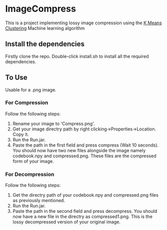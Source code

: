 # ImageCompress

This is a project implementing lossy image compression using the [K Means Clustering](https://en.wikipedia.org/wiki/K-means_clustering) Machine learning algorithm

## Install the dependencies
Firstly clone the repo. Double-click install.sh to install all the required dependencies.

## To Use
Usable for a .png image.

### For Compression
Follow the following steps:
1. Rename your image to 'Compress.png'.
2. Get your image directry path by right clicking->Properties->Location. Copy it.
3. Run the Run.jar.
4. Paste the path in the first field and press compress (Wait 10 seconds).
You should now have two new files alongside the image namely codebook.npy and compressed.png.
These files are the compressed form of your image.

### For Decompression
Follow the following steps:
1. Get the directry path of your codebook.npy and compressed.png files as previously mentioned.
2. Run the Run.jar.
3. Paste the path in the second field and press decompress.
You should now have a new file in the directry as compressed1.png.
This is the lossy decompressed version of your original image.
